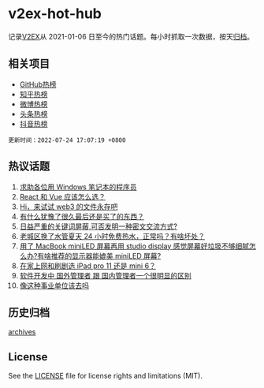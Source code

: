 # v2ex-hot-hub

 记录[V2EX](https://www.v2ex.com/)从 2021-01-06 日至今的热门话题。每小时抓取一次数据，按天[归档](archives)。
 
 ## 相关项目

- [GitHub热榜](https://github.com/lonnyzhang423/github-hot-hub)
- [知乎热榜](https://github.com/lonnyzhang423/zhihu-hot-hub)
- [微博热榜](https://github.com/lonnyzhang423/weibo-hot-hub)
- [头条热榜](https://github.com/lonnyzhang423/toutiao-hot-hub)
- [抖音热榜](https://github.com/lonnyzhang423/douyin-hot-hub)


 `更新时间：2022-07-24 17:07:19 +0800`

## 热议话题

1. [求助各位用 Windows 笔记本的程序员](https://www.v2ex.com/t/868242)
1. [React 和 Vue 应该怎么选？](https://www.v2ex.com/t/868228)
1. [Hi，来试试 web3 的文件永存吧](https://www.v2ex.com/t/868264)
1. [有什么犹豫了很久最后还是买了的东西？](https://www.v2ex.com/t/868287)
1. [日益严重的关键词屏蔽,可否发明一种密文交流方式?](https://www.v2ex.com/t/868259)
1. [老城区换了水管夏天 24 小时免费热水，正常吗？有啥坏处？](https://www.v2ex.com/t/868268)
1. [用了 MacBook miniLED 屏幕再用 studio display 感觉屏幕好垃圾不够细腻怎么办?有啥推荐的显示器能媲美 miniLED 屏幕?](https://www.v2ex.com/t/868238)
1. [在家上网和刷剧选 iPad pro 11 还是 mini 6？](https://www.v2ex.com/t/868295)
1. [软件开发中 国外管理者 跟 国内管理者一个很明显的区别](https://www.v2ex.com/t/868301)
1. [像这种事业单位该去吗](https://www.v2ex.com/t/868229)

## 历史归档

[archives](archives)

## License

See the [LICENSE](LICENSE) file for license rights and limitations (MIT).
